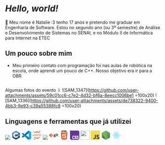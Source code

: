 # _Hello, world!_
🎀 Meu nome é Natalie :3 tenho 17 anos e pretendo me graduar em Engenharia de Software. Estou no segundo ano (ou 3º semestre) de Análise e Desenvolvimento de Sistemas no SENAI, e no Módulo II de Informática para Internet na ETEC

## Um pouco sobre mim 
- Meu primeiro contato com programação foi nas aulas de robótica na escola, onde aprendi um pouco de C++. Nosso objetivo era ir para a OBR <br/>

##

  Algumas fotos do evento ⇩
  ![SAM_1347](https://github.com/user-attachments/assets/59c01cc6-c7e2-4d32-bf6a-8eecc1006be1 =100x20)
  ![SAM_1336](https://github.com/user-attachments/assets/de738322-9400-4bb3-9e93-c39a55398fc8 =100x20)  

## Linguagens e ferramentas que já utilizei 

<code><img height="30" src="https://static-00.iconduck.com/assets.00/arduino-ide-icon-2048x2025-x4ims8sb.png"></code>
<code><img height="30" src="https://raw.githubusercontent.com/github/explore/80688e429a7d4ef2fca1e82350fe8e3517d3494d/topics/cpp/cpp.png"></code>
<code><img height="30" src="https://raw.githubusercontent.com/github/explore/80688e429a7d4ef2fca1e82350fe8e3517d3494d/topics/visual-studio-code/visual-studio-code.png"></code>
<code><img height="30" src="https://raw.githubusercontent.com/devicons/devicon/refs/heads/master/icons/jupyter/jupyter-original-wordmark.svg"></code>
<code><img height="30" src="https://raw.githubusercontent.com/jmnote/z-icons/master/svg/python.svg"></code>
<code><img height="30" src="https://raw.githubusercontent.com/github/explore/80688e429a7d4ef2fca1e82350fe8e3517d3494d/topics/git/git.png"></code>
<code><img height="30" src="https://raw.githubusercontent.com/github/explore/80688e429a7d4ef2fca1e82350fe8e3517d3494d/topics/html/html.png"></code>
<code><img height="30" src="https://raw.githubusercontent.com/github/explore/80688e429a7d4ef2fca1e82350fe8e3517d3494d/topics/css/css.png"></code>
<code><img height="30" width="30" src="https://static-00.iconduck.com/assets.00/file-type-ejs-icon-2048x1151-hdkbavbz.png"></code>
<code><img height="30" src="https://raw.githubusercontent.com/github/explore/80688e429a7d4ef2fca1e82350fe8e3517d3494d/topics/javascript/javascript.png"></code>
<code><img height="30" src="https://raw.githubusercontent.com/github/explore/80688e429a7d4ef2fca1e82350fe8e3517d3494d/topics/nodejs/nodejs.png"></code>
<code><img height="30" src="https://raw.githubusercontent.com/github/explore/80688e429a7d4ef2fca1e82350fe8e3517d3494d/topics/react/react.png"></code>
